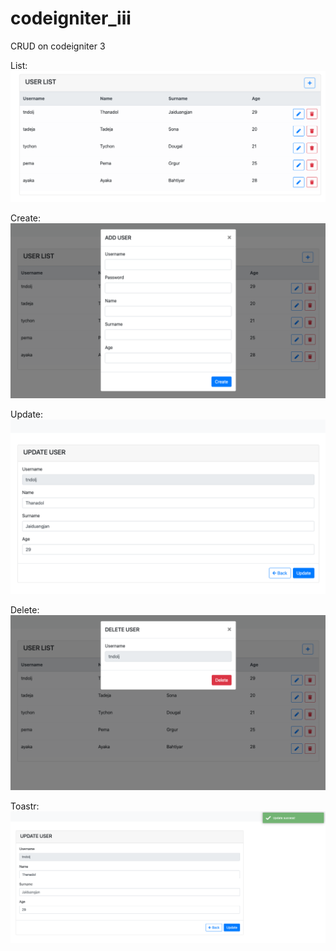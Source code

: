 # codeigniter_iii

CRUD on codeigniter 3

List:
![alt text](https://github.com/tndolj/codeigniter_iii/blob/master/project_image/1.png?raw=true)

Create:
![alt text](https://github.com/tndolj/codeigniter_iii/blob/master/project_image/2.png?raw=true)

Update:
![alt text](https://github.com/tndolj/codeigniter_iii/blob/master/project_image/3.png?raw=true)

Delete:
![alt text](https://github.com/tndolj/codeigniter_iii/blob/master/project_image/4.png?raw=true)

Toastr:
![alt text](https://github.com/tndolj/codeigniter_iii/blob/master/project_image/5.png?raw=true)
